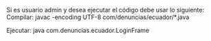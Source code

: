 Si es usuario admin y desea ejecutar el código debe usar lo siguiente:
Compilar:
javac -encoding UTF-8 com/denuncias/ecuador/*.java

Ejecutar:
java com.denuncias.ecuador.LoginFrame
